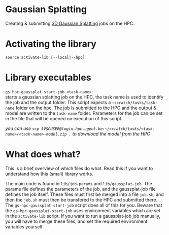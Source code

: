 # Gaussian Splatting
Creating & submitting [3D Gaussian Splatting](https://github.com/graphdeco-inria/gaussian-splatting) jobs on the HPC.


# Activating the library
```
source activate-lib [--local|--hpc]
```


# Library executables

`gs-hpc-gaussplat-start-job <task-name>`: \
starts a gaussian splatting job on the HPC, the task name is used to identify the job and the output folder. This script expects a `~scratch/tasks/task-name` folder on the hpc. The job is submitted to the HPC and the output & model are written to the `task-name` folder. Parameters for the job can be set in the file that will be opened on execution of this script.

_you can use `scp $VSCUSER@login.hpc.ugent.be:~/scratch/tasks/<task-name>/<task-name>-model.zip .` to download the model from the HPC_


# What does what?
This is a brief overview of which files do what. Read this if you want to understand how this (small) library works.

The main code is found in `lib/job-params` and `lib/gaussplat-job`. The params file defines the parameters of the job, and the gaussplat-job file defines the job itself. These files must first be merged into a file `job.sh`, and then the `job.sh` must then be transfered to the HPC and submitted there. The `gs-hpc-gaussplat-start-job` script does all of this for you. Beware that the `gs-hpc-gaussplat-start-job` uses environment variables which are set in the `activate-lib` script. If you want to run a gaussplat-job job manually, you will have to merge these files, and set the required environment variables yourself.

